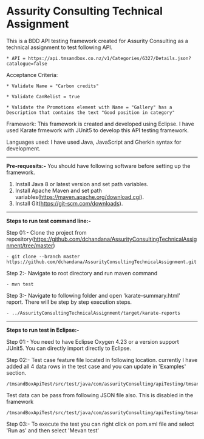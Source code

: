 # Assurity Consulting Technical Assignment
This is a BDD API testing framework created for Assurity Consulting as a technical assignment to test following API. 


	* API = https://api.tmsandbox.co.nz/v1/Categories/6327/Details.json?catalogue=false

Acceptance Criteria:

	* Validate Name = "Carbon credits"
	
	* Validate CanRelist = true
	
	* Validate the Promotions element with Name = "Gallery" has a Description that contains the text "Good position in category"
																																	

Framework:
This framework is created and developed using Eclipse. I have used Karate frmework with JUnit5 to develop this API testing framework. 

Languages used:
I have used Java, JavaScript and Gherkin syntax for development. 


------------------------------------------------------------------------------------------------------------------------------

**Pre-requesits:-** You should have following software before setting up the framework.

1. Install Java 8 or latest version and set path variables.
2. Install Apache Maven and set path variables(https://maven.apache.org/download.cgi).
3. Install Git(https://git-scm.com/downloads).


------------------------------------------------------------------------------------------------------------------------------
**Steps to run test command line:-**

Step 01:- Clone the project from repository(https://github.com/dchandana/AssurityConsultingTechnicalAssignment/tree/master)

	- git clone --branch master https://github.com/dchandana/AssurityConsultingTechnicalAssignment.git
	
Step 2:- Navigate to root directory and run maven command

	- mvn test  
	
Step 3:- Navigate to following folder and open 'karate-summary.html' report. There will be step by step execution steps.

	- ../AssurityConsultingTechnicalAssignment/target/karate-reports
	
	
------------------------------------------------------------------------------------------------------------------------------
**Steps to run test in Eclipse:-**

Step 01:- You need to have Eclipse Oxygen 4.23 or a version support JUnit5. You can directly import directly to Eclipse.

Step 02:- Test case feature file located in following location. currently I have added all 4 data rows in the test case and you can update in 'Examples' section.

	/tmsandBoxApiTest/src/test/java/com/assurityConsulting/apiTesting/tmsandBoxApiTest/feature/categoriesTest.feature
	
Test data can be pass from following JSON file also. This is disabled in the framework

	/tmsandBoxApiTest/src/test/java/com/assurityConsulting/apiTesting/tmsandBoxApiTest/Data/categoriesData.json

Step 03:- To execute the test you can right click on pom.xml file and select 'Run as' and then select 'Mevan test'


